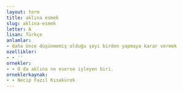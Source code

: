 ```yaml
---
layout: term
title: aklına esmek
slug: aklina-esmek
letter: A
lisan: Türkçe
anlamlar:
- daha önce düşünmemiş olduğu şeyi birden yapmaya karar vermek
ozellikler:
- - ''
ornekler:
- - O da aklına ne eserse işleyen biri.
orneklerkaynak:
- - Necip Fazıl Kısakürek
---
```

